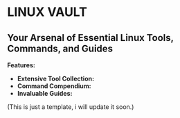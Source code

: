 # LINUX VAULT
## Your Arsenal of Essential Linux Tools, Commands, and Guides

**Features:**
- **Extensive Tool Collection:**
- **Command Compendium:**
- **Invaluable Guides:**

(This is just a template, i will update it soon.)
